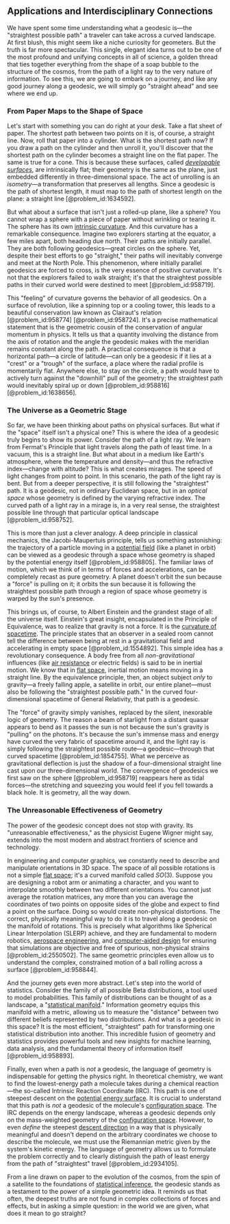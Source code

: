 ## Applications and Interdisciplinary Connections

We have spent some time understanding what a geodesic is—the "straightest possible path" a traveler can take across a curved landscape. At first blush, this might seem like a niche curiosity for geometers. But the truth is far more spectacular. This single, elegant idea turns out to be one of the most profound and unifying concepts in all of science, a golden thread that ties together everything from the shape of a soap bubble to the structure of the cosmos, from the path of a light ray to the very nature of information. To see this, we are going to embark on a journey, and like any good journey along a geodesic, we will simply go "straight ahead" and see where we end up.

### From Paper Maps to the Shape of Space

Let's start with something you can do right at your desk. Take a flat sheet of paper. The shortest path between two points on it is, of course, a straight line. Now, roll that paper into a cylinder. What is the shortest path now? If you draw a path on the cylinder and then unroll it, you'll discover that the shortest path on the cylinder becomes a straight line on the flat paper. The same is true for a cone. This is because these surfaces, called *[developable surfaces](@article_id:268570)*, are intrinsically flat; their geometry is the same as the plane, just embedded differently in three-dimensional space. The act of unrolling is an *isometry*—a transformation that preserves all lengths. Since a geodesic is the path of shortest length, it must map to the path of shortest length on the plane: a straight line [@problem_id:1634592].

But what about a surface that isn't just a rolled-up plane, like a sphere? You cannot wrap a sphere with a piece of paper without wrinkling or tearing it. The sphere has its own [intrinsic curvature](@article_id:161207). And this curvature has a remarkable consequence. Imagine two explorers starting at the equator, a few miles apart, both heading due north. Their paths are initially parallel. They are both following geodesics—great circles on the sphere. Yet, despite their best efforts to go "straight," their paths will inevitably converge and meet at the North Pole. This phenomenon, where initially parallel geodesics are forced to cross, is the very essence of positive curvature. It's not that the explorers failed to walk straight; it's that the straightest possible paths in their curved world were destined to meet [@problem_id:958719].

This "feeling" of curvature governs the behavior of all geodesics. On a surface of revolution, like a spinning top or a cooling tower, this leads to a beautiful conservation law known as Clairaut's relation [@problem_id:958774] [@problem_id:958724]. It's a precise mathematical statement that is the geometric cousin of the conservation of angular momentum in physics. It tells us that a quantity involving the distance from the axis of rotation and the angle the geodesic makes with the meridian remains constant along the path. A practical consequence is that a horizontal path—a circle of latitude—can only be a geodesic if it lies at a "crest" or a "trough" of the surface, a place where the radial profile is momentarily flat. Anywhere else, to stay on the circle, a path would have to actively turn against the "downhill" pull of the geometry; the straightest path would inevitably spiral up or down [@problem_id:958816] [@problem_id:1638656].

### The Universe as a Geometric Stage

So far, we have been thinking about paths on physical surfaces. But what if the "space" itself isn't a physical one? This is where the idea of a geodesic truly begins to show its power. Consider the path of a light ray. We learn from Fermat's Principle that light travels along the path of least time. In a vacuum, this is a straight line. But what about in a medium like Earth's atmosphere, where the temperature and density—and thus the refractive index—change with altitude? This is what creates mirages. The speed of light changes from point to point. In this scenario, the path of the light ray is bent. But from a deeper perspective, it is still following the "straightest" path. It is a geodesic, not in ordinary Euclidean space, but in an *optical space* whose geometry is defined by the varying refractive index. The curved path of a light ray in a mirage is, in a very real sense, the straightest possible line through that particular optical landscape [@problem_id:958752].

This is more than just a clever analogy. A deep principle in classical mechanics, the Jacobi-Maupertuis principle, tells us something astonishing: the trajectory of a particle moving in a [potential field](@article_id:164615) (like a planet in orbit) can be viewed as a geodesic through a space whose geometry is shaped by the potential energy itself [@problem_id:958805]. The familiar laws of motion, which we think of in terms of forces and accelerations, can be completely recast as pure geometry. A planet doesn't orbit the sun because a "force" is pulling on it; it orbits the sun because it is following the straightest possible path through a region of space whose geometry is warped by the sun's presence.

This brings us, of course, to Albert Einstein and the grandest stage of all: the universe itself. Einstein's great insight, encapsulated in the Principle of Equivalence, was to realize that gravity is not a force. It is the [curvature of spacetime](@article_id:188986). The principle states that an observer in a sealed room cannot tell the difference between being at rest in a gravitational field and accelerating in empty space [@problem_id:1554892]. This simple idea has a revolutionary consequence. A body free from all *non-gravitational* influences (like [air resistance](@article_id:168470) or electric fields) is said to be in inertial motion. We know that in [flat space](@article_id:204124), inertial motion means moving in a straight line. By the equivalence principle, then, an object subject *only* to gravity—a freely falling apple, a satellite in orbit, our entire planet—must also be following the "straightest possible path." In the curved four-dimensional spacetime of General Relativity, that path is a geodesic.

The "force" of gravity simply vanishes, replaced by the silent, inexorable logic of geometry. The reason a beam of starlight from a distant quasar appears to bend as it passes the sun is not because the sun's gravity is "pulling" on the photons. It's because the sun's immense mass and energy have curved the very fabric of spacetime around it, and the light ray is simply following the straightest possible route—a geodesic—through that curved spacetime [@problem_id:1854755]. What we perceive as gravitational deflection is just the shadow of a four-dimensional straight line cast upon our three-dimensional world. The convergence of geodesics we first saw on the sphere [@problem_id:958719] reappears here as tidal forces—the stretching and squeezing you would feel if you fell towards a black hole. It is geometry, all the way down.

### The Unreasonable Effectiveness of Geometry

The power of the geodesic concept does not stop with gravity. Its "unreasonable effectiveness," as the physicist Eugene Wigner might say, extends into the most modern and abstract frontiers of science and technology.

In engineering and computer graphics, we constantly need to describe and manipulate orientations in 3D space. The space of all possible rotations is not a simple [flat space](@article_id:204124); it's a curved manifold called $SO(3)$. Suppose you are designing a robot arm or animating a character, and you want to interpolate smoothly between two different orientations. You cannot just average the rotation matrices, any more than you can average the coordinates of two points on opposite sides of the globe and expect to find a point on the surface. Doing so would create non-physical distortions. The correct, physically meaningful way to do it is to travel along a geodesic on the manifold of rotations. This is precisely what algorithms like Spherical Linear Interpolation (SLERP) achieve, and they are fundamental to modern robotics, [aerospace engineering](@article_id:268009), and [computer-aided design](@article_id:157072) for ensuring that simulations are objective and free of spurious, non-physical strains [@problem_id:2550502]. The same geometric principles even allow us to understand the complex, constrained motion of a ball rolling across a surface [@problem_id:958844].

And the journey gets even more abstract. Let's step into the world of statistics. Consider the family of all possible Beta distributions, a tool used to model probabilities. This family of distributions can be thought of as a landscape, a "[statistical manifold](@article_id:265572)." Information geometry equips this manifold with a metric, allowing us to measure the "distance" between two different beliefs represented by two distributions. And what is a geodesic in this space? It is the most efficient, "straightest" path for transforming one statistical distribution into another. This incredible fusion of geometry and statistics provides powerful tools and new insights for machine learning, data analysis, and the fundamental theory of information itself [@problem_id:958893].

Finally, even when a path is *not* a geodesic, the language of geometry is indispensable for getting the physics right. In theoretical chemistry, we want to find the lowest-energy path a molecule takes during a chemical reaction—the so-called Intrinsic Reaction Coordinate (IRC). This path is one of steepest descent on the [potential energy surface](@article_id:146947). It is crucial to understand that this path is *not* a geodesic of the molecule's [configuration space](@article_id:149037). The IRC depends on the energy landscape, whereas a geodesic depends only on the mass-weighted geometry of the [configuration space](@article_id:149037). However, to even *define* the steepest [descent direction](@article_id:173307) in a way that is physically meaningful and doesn't depend on the arbitrary coordinates we choose to describe the molecule, we must use the Riemannian metric given by the system's kinetic energy. The language of geometry allows us to formulate the problem correctly and to clearly distinguish the path of least energy from the path of "straightest" travel [@problem_id:2934105].

From a line drawn on paper to the evolution of the cosmos, from the spin of a satellite to the foundations of [statistical inference](@article_id:172253), the geodesic stands as a testament to the power of a simple geometric idea. It reminds us that often, the deepest truths are not found in complex collections of forces and effects, but in asking a simple question: in the world we are given, what does it mean to go straight?